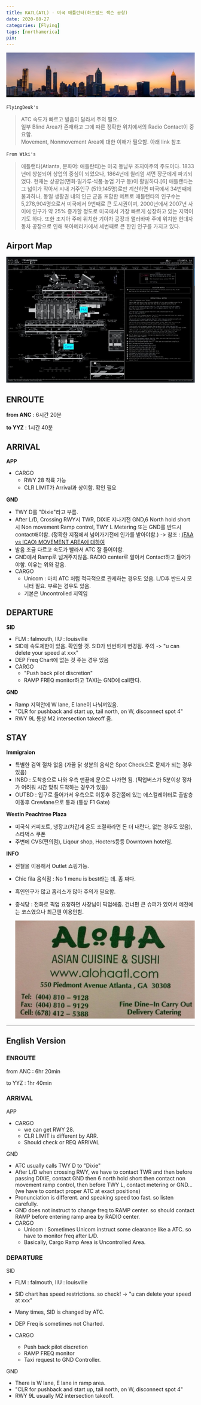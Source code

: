 ```yaml
---
title: KATL(ATL) - 미국 애틀란타(하츠필드 잭슨 공항)
date: 2020-08-27
categories: [Flying]
tags: [northamerica]
pin:
---
```


![atl](/img/flying/airport/atl.jpg)

`FlyingDeuk's`
>ATC 속도가 빠르고 발음이 달라서 주의 필요. <br>
일부 Blind Area가 존재하고 그에 따른 정확한 위치에서의 Radio Contact이 중요함. <br>
Movement, Nonmovement Area에 대한 이해가 필요함. 아래 link 참조

`From Wiki's`
>애틀랜타(Atlanta, 문화어: 애틀란타)는 미국 동남부 조지아주의 주도이다. 1833년에 창설되어 상업의 중심이 되었으나, 1864년에 윌리엄 셔먼 장군에게 파괴되었다. 현재는 상공업(면화·밀가루·식품·농업 기구 등)이 활발하다.[6] 애틀랜타는 그 넓이가 작아서 시내 거주인구 (519,145명)로만 계산하면 미국에서 34번째에 불과하나, 동일 생활권 내의 인근 군을 포함한 메트로 애틀랜타의 인구수는 5,278,904명으로서 미국에서 9번째로 큰 도시권이며, 2000년에서 2007년 사이에 인구가 약 25% 증가할 정도로 미국에서 가장 빠르게 성장하고 있는 지역이기도 하다. 또한 조지아 주에 위치한 기아차 공장과 앨러바마 주에 위치한 현대자동차 공장으로 인해 북아메리카에서 세번째로 큰 한인 인구를 가지고 있다.

## Airport Map
![atl](/img/flying/airport/atl_ap.jpg)

## ENROUTE
**from ANC** : 6시간 20분

**to YYZ** : 1시간 40분

## ARRIVAL
**APP**
- CARGO
  - RWY 28 착륙 가능
  - CLR LIMIT가 Arrival과 상이함. 확인 필요

**GND**
- TWY D를 "Dixie"라고 부름.
- After L/D, Crossing RWY시 TWR, DIXIE 지나기전 GND,6 North hold short시 Non movement Ramp control, TWY L Metering 또는 GND를 반드시 contact해야함. (정확한 지점에서 넘어가기전에 인가를 받아야함.) -> 참조 : [(FAA vs ICAO) MOVEMENT AREA에 대하여](/posts/movement/)
- 발음 조금 다르고 속도가 빨라서 ATC 잘 들어야함.
- GND에서 Ramp로 넘겨주지않음. RADIO center로 알아서 Contact하고 들어가야함. 이유는 위와 같음.
- CARGO
  - Unicom : 마치 ATC 처럼 적극적으로 관제하는 경우도 있음. L/D후 반드시 모니터 필요. 부르는 경우도 있음.
  - 기본은 Uncontrolled 지역임

## DEPARTURE
**SID**
- FLM : falmouth, IIU : louisville
- SID에 속도제한이 있음. 확인할 것. SID가 빈번하게 변경됨. 주의 -> "u can delete your speed at xxx"
- DEP Freq Chart에 없는 것 주는 경우 있음
- CARGO
  - "Push back pilot discretion"
  - RAMP FREQ monitor하고 TAXI는 GND에 call한다.


**GND**
- Ramp 지역안에 W lane, E lane이 나눠져있음.
- "CLR for pushback and start up, tail north, on W, disconnect spot 4"
- RWY 9L 통상 M2 intersection takeoff 줌.


## STAY
**Immigraion**
- 특별한 검역 절차 없음 (가끔 닭 성분의 음식은 Spot Check으로 문제가 되는 경우 있음)
- INBD : 도착층으로 나와 우측 맨끝에 문으로 나가면 됨. (픽업버스가 5분이상 정차가 어려워 시간 맞춰 도착하는 경우가 있음)
- OUTBD : 입구로 들어가서 우측으로 이동후 중간쯤에 있는 에스컬레이터로 출발층 이동후 Crewlane으로 통과 (통상 F1 Gate)


**Westin Peachtree Plaza**
- 미국식 커피포트, 냉장고(차갑게 온도 조절하라면 돈 더 내란다, 없는 경우도 있음), 스타벅스 쿠폰
- 주변에 CVS(편의점), Liqour shop, Hooters등등 Downtown hotel임.

**INFO**
- 전철을 이용해서 Outlet 쇼핑가능.
- Chic fila 음식점 : No 1 menu is best라는 데. 좀 짜다.
- 흑인인구가 많고 홈리스가 많아 주의가 필요함.
- 중식당 : 전화로 픽업 요청하면 사장님이 픽업해줌. 건너편 큰 슈퍼가 있어서 예전에는 코스였으나 최근엔 이용안함.

  ![atl](/img/flying/airport/atl_info.jpg)


------------
## English Version

### ENROUTE
from ANC : 6hr 20min

to YYZ : 1hr 40min


### ARRIVAL
APP
- CARGO
  - we can get RWY 28.<br>
  - CLR LIMIT is different by ARR.<br>
  - Should check or REQ ARRIVAL

GND
- ATC usually calls TWY D to "Dixie"
- After L/D when crossing RWY, we have to contact TWR and then
 before passing DIXIE, contact GND then
 6 north hold short then contact non movement ramp control, then
 before TWY L, contact metering or GND...
 (we have to contact proper ATC at exact positions)
- Pronunciation is different. and speaking speed too fast. so listen carefully.
- GND does not instruct to change freq to RAMP center. so should contact RAMP before entering ramp area by RADIO center.
- CARGO
  - Unicom : Sometimes Unicom instruct some clearance like a ATC. so have to monitor freq after L/D.
  - Basically, Cargo Ramp Area is Uncontrolled Area.



### DEPARTURE
SID
- FLM : falmouth, IIU : louisville
- SID chart has speed restrictions. so check! -> "u can delete your speed at xxx"
- Many times, SID is changed by ATC.
- DEP Freq is sometimes not Charted.

- CARGO
  - Push back pilot discretion <br>
  - RAMP FREQ monitor<br>
  - Taxi request to GND Controller.

GND
- There is W lane, E lane in ramp area.
- "CLR for pushback and start up, tail north, on W, disconnect spot 4"
- RWY 9L usually M2 intersection takeoff.
